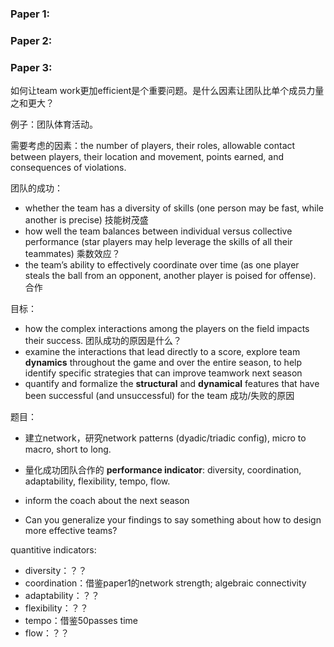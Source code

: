 ###  Paper 1:



### Paper 2:



### Paper 3:





如何让team work更加efficient是个重要问题。是什么因素让团队比单个成员力量之和更大？

例子：团队体育活动。

需要考虑的因素：the number of players, their roles, allowable contact between players, their location and movement, points earned, and consequences of violations.

团队的成功：

- whether the team has a diversity of skills (one person may be fast, while another is precise) 技能树茂盛
- how well the team balances between individual versus collective performance (star players may help leverage the skills of all their teammates) 乘数效应？
- the team’s ability to effectively coordinate over time (as one player steals the ball from an opponent, another player is poised for offense). 合作

目标：

- how the complex interactions among the players on the field impacts their success. 团队成功的原因是什么？
- examine the interactions that lead directly to a score, explore team **dynamics** throughout the game and over the entire season, to help identify specific strategies that can improve teamwork next season
- quantify and formalize the **structural** and **dynamical** features that have been successful (and unsuccessful) for the team 成功/失败的原因



题目：

- 建立network，研究network patterns (dyadic/triadic config), micro to macro, short to long.
- 量化成功团队合作的 **performance indicator**: diversity, coordination, adaptability, flexibility, tempo, flow. 

- inform the coach about the next season
- Can you generalize your findings to say something about how to design more effective teams?

quantitive indicators:
- diversity：？？
- coordination：借鉴paper1的network strength; algebraic connectivity
- adaptability：？？
- flexibility：？？
- tempo：借鉴50passes time
- flow：？？



